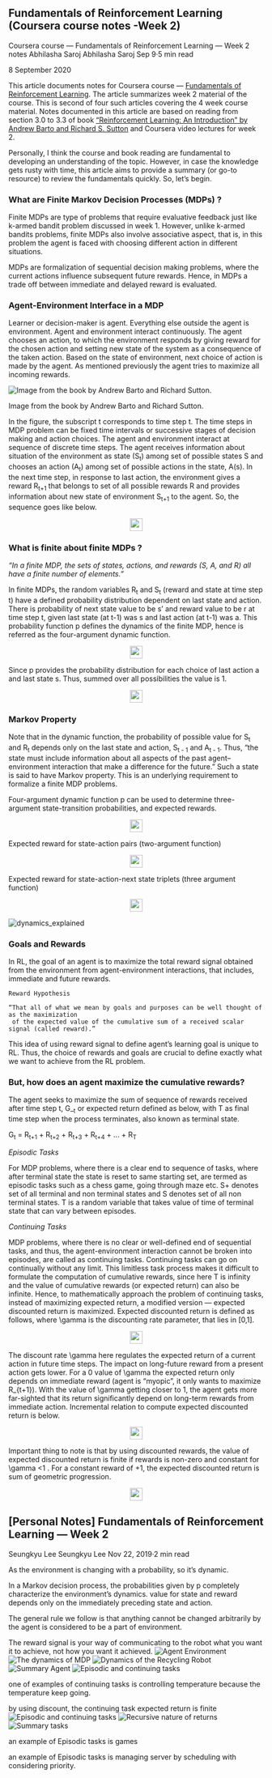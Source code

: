 ## Fundamentals of Reinforcement Learning (Coursera course notes -Week 2)
Coursera course — Fundamentals of Reinforcement Learning — Week 2 notes
Abhilasha Saroj
Abhilasha Saroj
Sep 9·5 min read

8 September 2020

[comment]: <> (<span style="font-size:1.5em;">)

This article documents notes for Coursera course — [Fundamentals of Reinforcement Learning](https://www.coursera.org/learn/fundamentals-of-reinforcement-learning/home/welcome). The article summarizes week 2 material of the course. This is second of four such articles covering the 4 week course material. Notes documented in this article are based on reading from section 3.0 to 3.3 of book [“Reinforcement Learning: An Introduction” by Andrew Barto and Richard S. Sutton](https://mitpress.mit.edu/books/reinforcement-learning-second-edition) and Coursera video lectures for week 2.

Personally, I think the course and book reading are fundamental to developing an understanding of the topic. However, in case the knowledge gets rusty with time, this article aims to provide a summary (or go-to resource) to review the fundamentals quickly. So, let’s begin.

### What are Finite Markov Decision Processes (MDPs) ?

Finite MDPs are type of problems that require evaluative feedback just like k-armed bandit problem discussed in week 1. However, unlike k-armed bandits problems, finite MDPs also involve associative aspect, that is, in this problem the agent is faced with choosing different action in different situations.

MDPs are formalization of sequential decision making problems, where the current actions influence subsequent future rewards. Hence, in MDPs a trade off between immediate and delayed reward is evaluated.

### Agent-Environment Interface in a MDP

Learner or decision-maker is agent. Everything else outside the agent is environment. Agent and environment interact continuously. The agent chooses an action, to which the environment responds by giving reward for the chosen action and setting new state of the system as a consequence of the taken action. Based on the state of environment, next choice of action is made by the agent. As mentioned previously the agent tries to maximize all incoming rewards.

![Image from the book by Andrew Barto and Richard Sutton.](pngs/C1_W2_agent_environment.jpeg)

Image from the book by Andrew Barto and Richard Sutton.

In the figure, the subscript t corresponds to time step t. The time steps in MDP problem can be fixed time intervals or successive stages of decision making and action choices. The agent and environment interact at sequence of discrete time steps. The agent receives information about situation of the environment as state (S<sub>t</sub>) among set of possible states S and chooses an action (A<sub>t</sub>) among set of possible actions in the state, A(s). In the next time step, in response to last action, the environment gives a reward R<sub>t+1</sub> that belongs to set of all possible rewards R and provides information about new state of environment S<sub>t+1</sub> to the agent. So, the sequence goes like below.

<p align="center">
    <img height="25px" src="https://render.githubusercontent.com/render/math?math=S_{0}, A_{0}, R_{1}, S_{1}, A_{1}, R_{2}, S_{2}, A_{2}, R_{3},...">
</p>

### What is finite about finite MDPs ?

_“In a finite MDP, the sets of states, actions, and rewards (S, A, and R) all have a finite number of elements.”_

In finite MDPs, the random variables R<sub>t</sub> and S<sub>t</sub> (reward and state at time step t) have a defined probability distribution dependent on last state and action. There is probability of next state value to be s’ and reward value to be r at time step t, given last state (at t-1) was s and last action (at t-1) was a. This probability function p defines the dynamics of the finite MDP, hence is referred as the four-argument dynamic function.

<p align="center">
    <img height="25px" src="https://render.githubusercontent.com/render/math?math=p(s',r|s,a) = Pr[S_{t}=s', R_{t}=r|S_{t-1}=s, A_{t-1}=a]">
</p>

Since p provides the probability distribution for each choice of last action a and last state s. Thus, summed over all possibilities the value is 1.

<p align="center">
    <img height="25px" src="https://render.githubusercontent.com/render/math?math=\sum_{s'\in S}\sum_{r\in R}p(s',r|s,a) = 1, \forall s\in S, r\in R">
</p>

### Markov Property

Note that in the dynamic function, the probability of possible value for S<sub>t</sub> and R<sub>t</sub> depends only on the last state and action, S<sub>t - 1</sub> and A<sub>t - 1</sub>. Thus, “the state must include information about all aspects of the past agent–environment interaction that make a difference for the future.” Such a state is said to have Markov property. This is an underlying requirement to formalize a finite MDP problems.

Four-argument dynamic function p can be used to determine three-argument state-transition probabilities, and expected rewards.

<p align="center">
    <img height="25px" src="https://render.githubusercontent.com/render/math?math=p(s'|s, a) = Pr [{S_{t} =s'|S_{t-1}=s, A_{t-1}=a}] = \sum_{r\in R}p(s',r|s,a)">
</p>

Expected reward for state-action pairs (two-argument function)

<p align="center">
    <img height="25px" src="https://render.githubusercontent.com/render/math?math=r(s,a) = E[R_{t} = r| S_{t-1} = s, A_{t-1} = a] = \sum_{r \in R} r \sum_{s' \in S} p(s',r|s,a)">
</p>

Expected reward for state-action-next state triplets (three argument function)

<p align="center">
    <img height="25px" src="https://render.githubusercontent.com/render/math?math=r(s, a, s') = E[R_{t}|S_{t} = s', S_{t-1} = s, A_{t-1} = a] = \sum_{r \in R} r \frac{p(s', r|s, a)}{p(s'|s,a)}">
</p>


![dynamics_explained](pngs/C1_W2_basic_equations.png)


### Goals and Rewards

In RL, the goal of an agent is to maximize the total reward signal obtained from the environment from agent-environment interactions, that includes, immediate and future rewards.

    Reward Hypothesis

    “That all of what we mean by goals and purposes can be well thought of as the maximization 
     of the expected value of the cumulative sum of a received scalar signal (called reward).”

This idea of using reward signal to define agent’s learning goal is unique to RL. Thus, the choice of rewards and goals are crucial to define exactly what we want to achieve from the RL problem.

### But, how does an agent maximize the cumulative rewards?

The agent seeks to maximize the sum of sequence of rewards received after time step t, G_<sub>t</sub> or expected return defined as below, with T as final time step when the process terminates, also known as terminal state.

G<sub>t</sub> = R<sub>t+1</sub> + R<sub>t+2</sub> + R<sub>t+3</sub> + R<sub>t+4</sub> + ... + R<sub>T</sub>

[comment]: <> (<p align="center">)

[comment]: <> (    <img height="25px" src="https://render.githubusercontent.com/render/math?math=G_{t} = R_{t+1} \\+ R_{t+2} \\+ R_{t+3} \\+ R_{t+4} \\+ ... \\+ R_{T}">)

[comment]: <> (</p>)

_Episodic Tasks_

For MDP problems, where there is a clear end to sequence of tasks, where after terminal state the state is reset to same starting set, are termed as episodic tasks such as a chess game, going through maze etc. S+ denotes set of all terminal and non terminal states and S denotes set of all non terminal states. T is a random variable that takes value of time of terminal state that can vary between episodes.

_Continuing Tasks_

MDP problems, where there is no clear or well-defined end of sequential tasks, and thus, the agent-environment interaction cannot be broken into episodes, are called as continuing tasks. Continuing tasks can go on continually without any limit. This limitless task process makes it difficult to formulate the computation of cumulative rewards, since here T is infinity and the value of cumulative rewards (or expected return) can also be infinite. Hence, to mathematically approach the problem of continuing tasks, instead of maximizing expected return, a modified version — expected discounted return is maximized. Expected discounted return is defined as follows, where \gamma is the discounting rate parameter, that lies in [0,1].

[comment]: <> (<p align="center">)

[comment]: <> (    <img height="25px" src="https://render.githubusercontent.com/render/math?math=G_{t} = R_{t+1} + \gamma R_{t+2} + \gamma^2 R_{t+3} + \gamma^3 R_{t+4}+...= \sum_{k}^{\infin} \gamma^{k} R_{t+k+1}">)

[comment]: <> (</p>)

<p align="center">
    <img height="25px" src="https://render.githubusercontent.com/render/math?math=G_{t} = \sum_{k}^{\infin} \gamma^{k} R_{t+k+1}">
</p>

The discount rate \gamma here regulates the expected return of a current action in future time steps. The impact on long-future reward from a present action gets lower. For a 0 value of \gamma the expected return only depends on immediate reward (agent is “myopic”, it only wants to maximize R_{t+1}). With the value of \gamma getting closer to 1, the agent gets more far-sighted that its return significantly depend on long-term rewards from immediate action. Incremental relation to compute expected discounted return is below.

<p align="center">
    <img height="25px" src="https://render.githubusercontent.com/render/math?math=G_{t} = R_{t+1} + \gamma R_{t+2} + \gamma^2 R_{t+3} + \gamma^3 R_{t+4}+... = R_{t+1} + \gamma (R_{t+2} + \gamma R_{t+3} + \gamma^2 R_{t+4}+... )=R_{t+1}+\gamma G_{t+1}">
</p>

Important thing to note is that by using discounted rewards, the value of expected discounted return is finite if rewards is non-zero and constant for \gamma <1 . For a constant reward of +1, the expected discounted return is sum of geometric progression.

<p align="center">
    <img height="25px" src="https://render.githubusercontent.com/render/math?math=G_{t} = \sum_{k=0}^{\infin} \gamma^{k} = \frac{1}{1-\gamma}">
</p>

## [Personal Notes] Fundamentals of Reinforcement Learning — Week 2
Seungkyu Lee
Seungkyu Lee
Nov 22, 2019·2 min read

As the environment is changing with a probability, so it’s dynamic.

In a Markov decision process, the probabilities given by p completely characterize the environment’s dynamics. value for state and reward depends only on the immediately preceding state and action.

The general rule we follow is that anything cannot be changed arbitrarily by the agent is considered to be a part of environment.

The reward signal is your way of communicating to the robot what you want it to achieve, not how you want it achieved.
![Agent Environment](pngs/C1_W2_agent_environment.png)
![The dynamics of MDP](pngs/C1_W2_the_dynamics_of_an_mdp.png)
![Dynamics of the Recycling Robot](pngs/C1_W2_dynamics_of_the_recycling_robot.png)
![Summary Agent](pngs/C1_W2_summary_agent.png)
![Episodic and continuing tasks](pngs/C1_W2_episodic_and_continuing_tasks.png)

one of examples of continuing tasks is controlling temperature because the temperature keep going.

by using discount, the continuing task expected return is finite
![Episodic and continuing tasks](pngs/C1_W2_returns_definition.png)
![Recursive nature of returns](pngs/C1_W2_recursive_nature_of_returns.png)
![Summary tasks](pngs/C1_W2_summary_tasks.png)

an example of Episodic tasks is games

an example of Episodic tasks is managing server by scheduling with considering priority.

[comment]: <> (</span>)